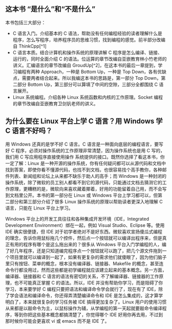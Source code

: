 ## 这本书 “是什么”和“不是什么”

本书包括三大部分：
- C 语言入门。介绍基本的 C 语法，帮助没有任何编程经验的读者理解什么是程序，怎么写程序，培养程序员的思维习惯，找到编程的感觉。前半部分改编自 ThinkCpp[^1]
- C 语言本质。结合计算机和操作系统的原理讲解 C 程序是怎么编译、链接、运行的，同时全面介绍 C 的语法。位运算的章节改编自亚嵌教育林小竹老师的讲义。汇编语言的章节改编自 GroudUp[^2]，在这本书的最后一章提到，学习编程有两种 Approach，一种是 Bottom Up，一种是 Top Down，各有优缺点，需要两者结合起来。所以我编这本书的思路是，第一部分 Top Down，第二部分 Bottom Up，第三部分可以算填了中间的空隙，三部分全都围绕 C 语言展开。
- Linux 系统编程。介绍各种 Linux 系统函数和内核的工作原理。Socket 编程的章节改编自亚嵌教育卫剑钒老师的讲义。

## 为什么要在 Linux 平台上学 C 语言？用 Windows 学 C 语言不好吗？

用 Windows 还真的是学不好 C 语言。C 语言是一种面向底层的编程语言，要写好 C 程序，必须对操作系统的工作原理非常清楚，因为操作系统也是用 C 写的，我们用 C 写应用程序直接使用操作
系统提供的接口。既然你选择了看这本书，你一定了解：Linux 是一种开源的操作系统，你有任何疑问都可以从源代码和文档中找到答案，即使你看不懂源代码，也找不到文档，也很容易找个高手教你，各种邮件列表、新闻组和论坛上从来都不缺乐于助人的高手；而 Windows 是一种封闭的操作系统，除了微软的员工别人都看不到它的源代码，只能通过文档去猜测它的工作原理，更糟糕的是，微软向来喜欢藏着揶着，好用的功能留着自己用，而不会写到文档里公开。本书的第一部分在 Linux 或 Windows 平台上学习都可以，但第二部分和第三部分介绍了很多 Linux 操作系统的原理以帮助读者更深入地理解 C 语言，只能在 Linux 平台上学习。

Windows 平台上的开发工具往往和各种集成开发环境（IDE，Integrated Development Environment）绑在一起，例如 Visual Studio、Eclipse 等。使用 IDE 确实很便捷，但 IDE 对于初学者绝对不是好东西。微软喜欢宣扬傻瓜式编程的理念，告诉你用鼠标拖几个控件，然后点一个按钮就可以编译出程序来，但是真正有用的程序有哪个是这么拖出来的？很多从 Windows 平台入门学编程的人，编了好几年程序，还是只知道编完程序点一个按钮就可以跑了，把几个源文件拖到一个项目里就可以编译到一起了，如果有更复杂的需求他们就傻眼了，因为他们脑子里只有按钮、菜单的概念，根本没有编译器、链接器、Makefile 的概念，甚至连命令行都没用过，然而这些都是初学编程就应该建立起来的基本概念。另一方面，编译器、链接器和 C 语言的语法有密切的关系，不了解编译器、链接器的工作原理，也不可能真正掌握 C 的语法。所以，IDE 并没有帮助你学习，而是阻碍了你学习，本来要学好 C 编程只要把语法和编译命令学会就行了，现在有了 IDE，除了学会语法和编译命令，你还得弄清楚编译命令和 IDE 是怎么集成的，这才算学明白了，本来就很复杂的学习任务被 IDE 搞得更加复杂了。Linux 用户的使用习惯从来都是以敲命令为主，以鼠标操作为辅，从学编程的第一天起就要敲命令编译程序，等到你把这些基本概念都搞清楚了，你觉得哪个 IDE 好用你再去用，不过到那时候你可能会更喜欢 vi 或 emacs 而不是 IDE 了。